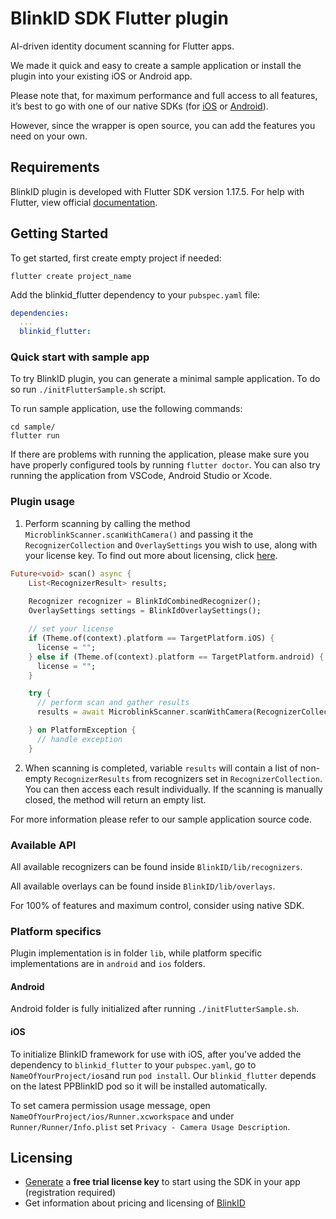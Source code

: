 # BlinkID SDK Flutter plugin

AI-driven identity document scanning for Flutter apps. 

We made it quick and easy to create a sample application or install the plugin into your existing iOS or Android app.

Please note that, for maximum performance and full access to all features, it’s best to go with one of our native SDKs (for [iOS](https://github.com/BlinkID/blinkid-ios) or [Android](https://github.com/BlinkID/blinkid-android)).

However, since the wrapper is open source, you can add the features you need on your own.


## Requirements
BlinkID plugin is developed with Flutter SDK version 1.17.5.
For help with Flutter, view official [documentation](https://flutter.dev/docs).

## Getting Started

To get started, first create empty project if needed:
```shell
flutter create project_name
```

Add the blinkid_flutter dependency to your `pubspec.yaml` file:
```yaml
dependencies:
  ...
  blinkid_flutter:
```

### Quick start with sample app
To try BlinkID plugin, you can generate a minimal sample application. To do so run `./initFlutterSample.sh` script.

To run sample application, use the following commands:
```shell
cd sample/
flutter run
```
If there are problems with running the application, please make sure you have
properly configured tools by running `flutter doctor`. You can also try running
the application from VSCode, Android Studio or Xcode.

### Plugin usage
1. Perform scanning by calling the method `MicroblinkScanner.scanWithCamera()` and passing it the `RecognizerCollection` and `OverlaySettings` you wish to use, along with your license key. To find out more about licensing, click
 [here](#licensing).
```dart
Future<void> scan() async {
    List<RecognizerResult> results;
    
    Recognizer recognizer = BlinkIdCombinedRecognizer();
    OverlaySettings settings = BlinkIdOverlaySettings();

    // set your license
    if (Theme.of(context).platform == TargetPlatform.iOS) {
      license = "";
    } else if (Theme.of(context).platform == TargetPlatform.android) {
      license = "";
    }

    try {
      // perform scan and gather results
      results = await MicroblinkScanner.scanWithCamera(RecognizerCollection([recognizer]), settings, license);

    } on PlatformException {
      // handle exception
    }
```

2. When scanning is completed, variable `results` will contain a list of non-empty `RecognizerResults` from recognizers set in `RecognizerCollection`. You can then access each result individually. If the scanning is manually closed, the method will return an empty list.

For more information please refer to our sample application source code.

### Available API
All available recognizers can be found inside `BlinkID/lib/recognizers`.

All available overlays can be found inside `BlinkID/lib/overlays`.

For 100% of features and maximum control, consider using native SDK.

### Platform specifics
Plugin implementation is in folder `lib`, while platform specific implementations are in `android` and `ios` folders.

#### Android
Android folder is fully initialized after running `./initFlutterSample.sh`.

#### iOS
To initialize BlinkID framework for use with iOS, after you've added the dependency to `blinkid_flutter` to your `pubspec.yaml`, go to `NameOfYourProject/ios`and run `pod install`.
Our `blinkid_flutter` depends on the latest PPBlinkID pod so it will be installed automatically.

To set camera permission usage message, open `NameOfYourProject/ios/Runner.xcworkspace` and under `Runner/Runner/Info.plist` set
`Privacy - Camera Usage Description`.

## Licensing
- [Generate](https://microblink.com/login?url=/customer/generatedemolicence) a **free trial license key** to start using the SDK in your app (registration required)
- Get information about pricing and licensing of [BlinkID](https://microblink.com/blinkid)
